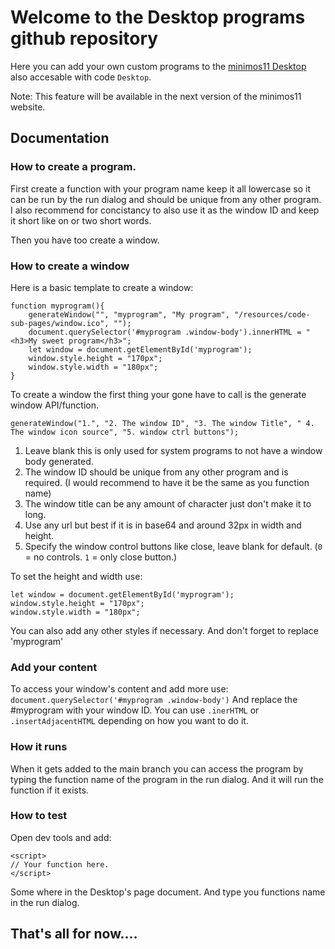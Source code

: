 # Welcome to the Desktop programs github repository
Here you can add your own custom programs to the [minimos11 Desktop](http://minimos11.net/code/Desktop/) also accesable with code `Desktop`.

Note: This feature will be available in the next version of the minimos11 website.

## Documentation

### How to create a program.

First create a function with your program name keep it all lowercase so it can be run by the run dialog and should be unique from any other program.
I also recommend for concistancy to also use it as the window ID and keep it short like on or two short words.

Then you have too create a window.

### How to create a window
Here is a basic template to create a window:
```
function myprogram(){
    generateWindow("", "myprogram", "My program", "/resources/code-sub-pages/window.ico", "");
    document.querySelector('#myprogram .window-body').innerHTML = "<h3>My sweet program</h3>";
    let window = document.getElementById('myprogram');
    window.style.height = "170px";
    window.style.width = "180px";
}
```

To create a window the first thing your gone have to call is the generate window API/function.

`generateWindow("1.", "2. The window ID", "3. The window Title", " 4. The window icon source", "5. window ctrl buttons");`

1. Leave blank this is only used for system programs to not have a window body generated.
2. The window ID should be unique from any other program and is required. (I would recommend to have it be the same as you function name)
3. The window title can be any amount of character just don't make it to long.
4. Use any url but best if it is in base64 and around 32px in width and height.
5. Specify the window control buttons like close, leave blank for default. (`0` = no controls. `1` = only close button.)

To set the height and width use:
```
let window = document.getElementById('myprogram');
window.style.height = "170px";
window.style.width = "180px";
```
You can also add any other styles if necessary.
And don't forget to replace 'myprogram'

### Add your content

To access your window's content and add more use: `document.querySelector('#myprogram .window-body')`
And replace the #myprogram with your window ID.
You can use `.inerHTML` or `.insertAdjacentHTML` depending on how you want to do it.

### How it runs

When it gets added to the main branch you can access the program by typing the function name of the program in the run dialog.
And it will run the function if it exists.

### How to test

Open dev tools and add:
```
<script>
// Your function here.
</script>
```
Some where in the Desktop's page document.
And type you functions name in the run dialog.

## That's all for now....
